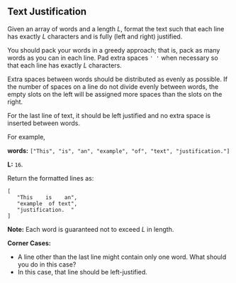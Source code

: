 ## Text Justification

Given an array of words and a length *L*, format the text such that each line has exactly *L* characters and is fully (left and right) justified.

You should pack your words in a greedy approach; that is, pack as many words as you can in each line. Pad extra spaces `' '` when necessary so that each line has exactly *L* characters.

Extra spaces between words should be distributed as evenly as possible. If the number of spaces on a line do not divide evenly between words, the empty slots on the left will be assigned more spaces than the slots on the right.

For the last line of text, it should be left justified and no extra space is inserted between words.

For example,

**words:** `["This", "is", "an", "example", "of", "text", "justification."]`

**L:** `16`.

Return the formatted lines as:

```
[
   "This    is    an",
   "example  of text",
   "justification.  "
]
```

**Note:** Each word is guaranteed not to exceed *L* in length.

**Corner Cases:**

* A line other than the last line might contain only one word. What should you do in this case?
* In this case, that line should be left-justified.
